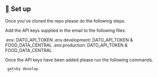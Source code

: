 ## 🚀 Set up

Once you've cloned the repo please do the following steps.

Add the API keys supplied in the email to the following files:

.env: DATO_API_TOKEN
.env.development: DATO_API_TOKEN & FOOD_DATA_CENTRAL
.env.production: DATO_API_TOKEN & FOOD_DATA_CENTRAL

Once the API keys have been added please run the following commands.

````npm install
 gatsby develop
 ```
````
